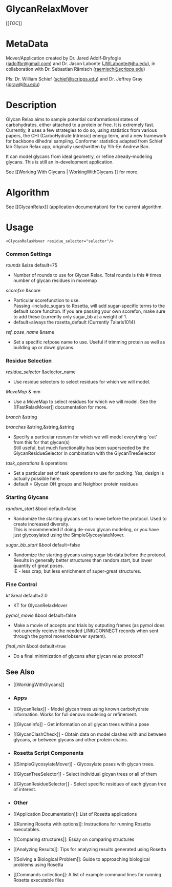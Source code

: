 GlycanRelaxMover
================

[[_TOC_]]

MetaData
========

Mover/Application created by Dr. Jared Adolf-Bryfogle (jadolfbr@gmail.com) and Dr. Jason Labonte (JWLabonte@jhu.edu), in collaboration with Dr. Sebastian Rämisch (raemisch@scripps.edu)

PIs: Dr. William Schief (schief@scripps.edu) and Dr. Jeffrey Gray (jgray@jhu.edu)


Description
===========

Glycan Relax aims to sample potential conformational states of carbohydrates, either attached to a protein or free.  It is extremely fast.  Currently, it uses a few strategies to do so, using statistics from various papers, the CHI (CarboHydrate Intrinsic) energy term, and a new framework for backbone dihedral sampling. Conformer statistics adapted from Schief lab Glycan Relax app, originally used/written by Yih-En Andrew Ban.

It can model glycans from ideal geometry, or refine already-modeling glycans.  This is still an in-development application.

See [[Working With Glycans | WorkingWithGlycans ]] for more.

<!--- BEGIN_INTERNAL -->

Algorithm
=======
See [[GlycanRelax]] (application documentation) for the current algorithm.

Usage
=====

```
<GlycanRelaxMover residue_selector="selector"/>
```


### Common Settings

_rounds_ &size default=75 
- Number of rounds to use for Glycan Relax. 
         Total rounds is this # times number of glycan residues in movemap

_scorefxn_ &score
- Particular scorefunction to use.  
         Passing -include_sugars to Rosetta, will add sugar-specific terms to the default score funciton.
         If you are passing your own scorefxn, make sure to add these (currently only sugar_bb at a weight of 1.
- default=always the rosetta_default (Currently Talaris1014)

_ref_pose_name_ &name
- Set a specific refpose name to use. Useful if trimming protein as well as building up or down glycans.



### Residue Selection
_residue_selector_ &selector_name
- Use residue selectors to select residues for which we will model.  
 
_MoveMap_ & mm
- Use a MoveMap to select residues for which we will model. See the [[FastRelaxMover]] documentation for more.

_branch_ &string

_branches_ &string,&string,&string
- Specify a particular resnum for which we will model everything 'out' from this for that glycan(s)  
         Still useful, but much functionality has been superseeded by the
         GlycanResidueSelector in combination with the GlycanTreeSelector 
 
_task_operations_ & operations
- Set a particular set of task operations to use for packing.  Yes, design is actually possible here.
- default = Glycan OH groups and Neighbor protein residues


### Starting Glycans

_random_start_ &bool default=false
- Randomize the starting glycans set to move before the protocol.  Used to create increased diversity.  
         This is recommended if doing de-novo glycan modeling, 
         or you have just glycosylated using the SimpleGlycosylateMover.

_sugar_bb_start_ &bool default=false
- Randomize the starting glycans using sugar bb data before the protocol.  
         Results in generally better structures than random start, but lower quantity of great poses.  
         IE - less crap, but less enrichment of super-great structures.


### Fine Control

_kt_ &real default=2.0
- KT for GlycanRelaxMover
  
_pymol_movie_ &bool default=false
- Make a movie of accepts and trials by outputing frames 
         (as pymol does not currently recieve the needed LINK/CONNECT records when 
         sent through the pymol mover/observer system). 
  
_final_min_ &bool default=true
- Do a final minimization of glycans after glycan relax protocol?


<!--- END_INTERNAL -->

## See Also
- [[WorkingWithGlycans]]

- ### Apps
 - [[GlycanRelax]] - Model glycan trees using known carbohydrate information.  Works for full denovo modeling or refinement.
 - [[GlycanInfo]] - Get information on all glycan trees within a pose
 - [[GlycanClashCheck]] - Obtain data on model clashes with and between glycans, or between glycans and other protein chains.

- ### Rosetta Script Components
 - [[SimpleGlycosylateMover]] - Glycosylate poses with glycan trees.  
 - [[GlycanTreeSelector]] - Select individual glcyan trees or all of them
 - [[GlycanResidueSelector]] - Select specific residues of each glycan tree of interest.

- ### Other
 - [[Application Documentation]]: List of Rosetta applications
 - [[Running Rosetta with options]]: Instructions for running Rosetta executables.
 - [[Comparing structures]]: Essay on comparing structures
 - [[Analyzing Results]]: Tips for analyzing results generated using Rosetta
 - [[Solving a Biological Problem]]: Guide to approaching biological problems using Rosetta
 - [[Commands collection]]: A list of example command lines for running Rosetta executable files